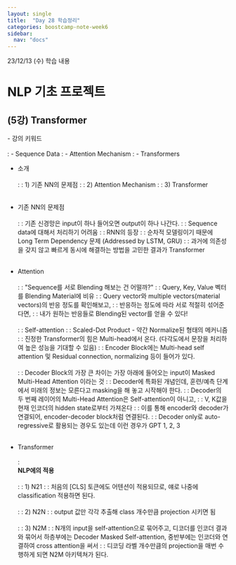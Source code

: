 ```yaml
---
layout: single
title:  "Day 28 학습정리"
categories: boostcamp-note-week6
sidebar:
  nav: "docs"
---
```


23/12/13 (수) 학습 내용

<h1>NLP 기초 프로젝트</h1>

<h2>(5강) Transformer</h2>
- 강의 키워드<br><br>
: - Sequence Data
: - Attention Mechanism
: - Transformers

- 소개<br><br>
: : 1) 기존 NN의 문제점
: : 2) Attention Mechanism
: : 3) Transformer
<br><br>

- 기존 NN의 문제점<br><br>
: : 기존 신경망은 input이 하나 들어오면 output이 하나 나간다.
: : Sequence data에 대해서 처리하기 어려움
: : RNN의 등장
: : 순차적 모델링이기 때문에 Long Term Dependency 문제 (Addressed by LSTM, GRU)
: : 과거에 의존성을 갖지 않고 빠르게 동시에 해결하는 방법을 고민한 결과가 Transformer
<br><br>

- Attention<br><br>
: : "Sequence를 서로 Blending 해보는 건 어떨까?"
: : Query, Key, Value 벡터를 Blending Material에 비유
: : Query vector와 multiple vectors(material vectors)의 반응 정도를 확인해보고,
: : 반응하는 정도에 따라 서로 적절히 섞어준다면,
: : 내가 원하는 반응들로 Blending된 vector를 얻을 수 있다!
<br><br>
: : Self-attention
: : Scaled-Dot Product - 약간 Normalize된 형태의 메커니즘
: : 진정한 Transformer의 힘은 Multi-head에서 온다. (다각도에서 문장을 처리하여 높은 성능을 기대할 수 있음)
: : Encoder Block에는 Multi-head self attention 및 Residual connection, normalizing 등이 들어가 있다.
<br><br>
: : Decoder Block의 가장 큰 차이는 가장 아래에 들어오는 input이 Masked Multi-Head Attention 이라는 것
: : Decoder에 특화된 개념인데, 훈련/예측 단계에서 미래의 정보는 모른다고 masking을 해 놓고 시작해야 한다.
: : Decoder의 두 번째 레이어의 Multi-Head Attention은 Self-attention이 아니고,
: : V, K값을 현재 인코더의 hidden state로부터 가져온다
: : 이를 통해 encoder와 decoder가 연결되어, encoder-decoder block처럼 연결된다.
: : Decoder only로 auto-regressive로 활용되는 경우도 있는데 이런 경우가 GPT 1, 2, 3
<br><br>

- Transformer<br><br>
: <br><b>NLP에의 적용</b><br><br>
: : 1) N21
: : 처음의 [CLS] 토큰에도 어텐션이 적용되므로, 얘로 나중에 classification 적용하면 된다.
<br><br>
: : 2) N2N
: : output 값만 각각 추출해 class 개수만큼 projection 시키면 됨
<br><br>
: : 3) N2M
: : N개의 input을 self-attention으로 묶어주고, 디코더를 인코더 결과와 묶어서 하층부에는 Decoder Masked Self-attention, 중반부에는 인코더와 연결하여 cross attention을 써서
: : 디코딩 라벨 개수만큼의 projection을 매번 수행하게 되면 N2M 아키텍쳐가 된다.